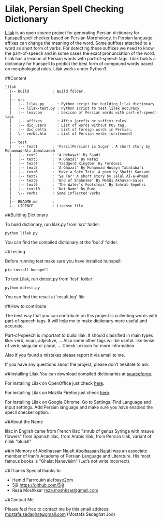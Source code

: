 # Lilak, Persian Spell Checking Dictionary

[Lilak](https://github.com/m-o-s-t-a-f-a/lilak) is an open source project for generating Persian dictionary for [hunspell](https://github.com/hunspell/hunspell) spell checker based on Persian Morphology. 
In Persian language affixes can change the meaning of the word. Some suffixes attached to a word as short form of verbs. For detecting these suffixes we need to know the part-of-speech and in some cases the exact pronunciation of the word.
Lilak has a lexicon of Persian words with part-of-speech tags. Lilak builds a dictionary for hunspell to predict the best form of compound words based on morphological rules.
Lilak works under Python3.

##Content 
```
lilak
  |-- build           : Build folder. 
  |
  |-- src
  |   |-- lilak.py      : Python script for building lilak dictionary
  |   |-- lilak-test.py : Python script to test lilak accuracy 
  |   |-- lexicon       : Lexicon of Persian words with part-of-speech tags
  |   |-- affixes       : Affix (prefix or suffix) rules
  |   |-- dic_users     : List of words without POS tag.
  |   |-- dic_delta     : List of foreign words in Persian.
  |   \-- verbs.htm     : List of Persian verbs (unstemmed)
  |
  |-- test
  |   |-- text1       : 'Farsi(Persian) is Sugar', A short story by Mohammad-Ali Jamalzadeh
  |   |-- text2       : 'A Hekayat' By Saadi 
  |   |-- text3       : 'A Ghazal' By Hafez 
  |   |-- text4       : 'Yazdgerd Kingdom' By Ferdowsi
  |   |-- text5       : 'A Ghazal' By Muhammad Husayn Tabataba'i 
  |   |-- text6       : 'Have a Safe Trip' A poem by Shafii Kadkani
  |   |-- text7       : 'Se Tar' A short story by Jalal Al-e-Ahmad
  |   |-- text8       : 'End of Shahname' By Mehdi Akhavan-Sales
  |   |-- text9       : 'The Water's Footsteps' By Sohrab Sepehri
  |   |-- text10      : 'Nei Name' By Rumi
  |   \-- verbs       : Some inflected verbs
  |
  |-- README.md       : 
  \-- LICENCE         : License file
```

##Building Dictionary

To build dictionary, run lilak.py from 'src' folder:
```
python lilak.py
```
You can find the compiled dictionary at the 'build' folder.

##Testing

Before running test make sure you have installed hunspell:
```
pip install hunspell
```
To test Lilak, run dotest.py from 'test' folder:
```
python dotest.py
```
You can find the result at 'result.log' file

##How to contribute

The best way that you can contribute on this project is collecting words with 
part-of-speech tags. It will help me to make dictionary more useful and accurate.

Part-of-speech is important to build lilak.
It should classified in main types like: verb, noun, adjective, ...
Also some other tags will be useful. like tense of verb, singular or plural, ...
Check Lexicon for more information

Also if you found a mistakes please report it via email to me.

If you have any questions about the project, please don't hesitate to ask.

##Installing Lilak
You can download compiled dictionaries at [sourceforge](http://sourceforge.net/projects/lilak/).

For installing Lilak on OpenOffice just check [here](http://extensions.openoffice.org/en/project/persian-dictionary-apache-openoffice/).

For installing Lilak on Mozilla Firefox just check [here](https://addons.mozilla.org/en-US/firefox/addon/lilak-persian-dictionary/).

For installing Lilak on Google Chrome: Go to Settings. Find Language and input settings. Add Persian language and make sure you have enabled the specll checker option.


##About the Name

lilac in English came from French lilac "shrub of genus Syringa with mauve flowers" 
from Spanish lilac, from Arabic lilak, from Persian lilak, variant of nilak "bluish"

##In Memory of Abolhassan Najafi
[Abolhassan Najafi](https://en.wikipedia.org/wiki/Abolhassan_Najafi) was an associate member of Iran's Academy of Persian Language and Literature. His most famous books is "Ghalat Nanevisim" (Let’s not write incorrect). 


##Thanks
Special thanks to 
* Hamid Farrroukh [alefbaye2om](http://alefbaye2om.org/) 
* 5j9 https://github.com/5j9
* Reza Moshksar reza.moshksar@gmail.com

##Contact Me

Please feel free to contact me by this email address:
mostafa.sedaghat@gmail.com (Mostafa Sedaghat Joo)
